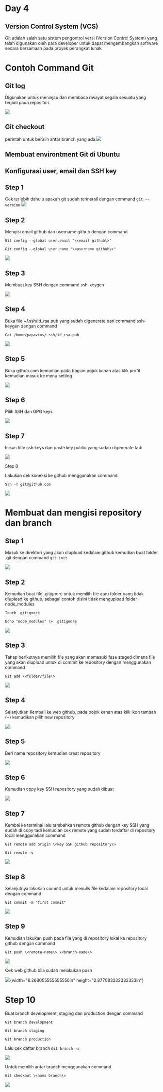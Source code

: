 # Day 4

## Version Control System (VCS)

Git adalah salah satu sistem pengontrol versi (Version Control System)
yang telah digunakan oleh para developer untuk dapat mengembangkan
software secara bersamaan pada proyek perangkat lunak

# Contoh Command Git

## Git log

Digunakan untuk meninjau dan membaca riwayat segala sesuatu yang terjadi
pada repositori.

![](./images/media/image1.png)

## Git checkout

perintah untuk beralih antar branch yang
ada.![](./images/media/image2.png)

## Membuat environtment Git di Ubuntu

## Konfigurasi user, email dan SSH key

## Step 1

Cek terlebih dahulu apakah git sudah terinstall dengan command `git
--version`
![](./images/media/image3.png)

## Step 2

Mengisi email github dan username github dengan command

`Git config --global user.email "\<email github\>"`

`Git config --global user.name "\<username github\>"`

![](./images/media/image4.png)

## Step 3

Membuat key SSH dengan command ssh-keygen

![](./images/media/image5.png)

## Step 4

Buka file \~/.ssh/id_rsa.pub yang sudah digenerate dari command
ssh-keygen dengan command

`Cat /home/papavins/.ssh/id_rsa.pub`

![](./images/media/image6.png)

## Step 5

Buka github.com kemudian pada bagian pojok kanan atas klik profil
kemudian masuk ke menu setting

![](./images/media/image7.png)

## Step 6

Pilih SSH dan GPG keys

![](./images/media/image8.png)

## Step 7

Isikan title ssh keys dan paste key public yang sudah digenerate tadi

![](./images/media/image9.png)

Step 8

Lakukan cek koneksi ke github menggunakan command

`Ssh -T git@github.com`

![](./images/media/image10.png)

# Membuat dan mengisi repository dan branch

## Step 1

Masuk ke direktori yang akan diupload kedalam github kemudian buat
folder .git dengan command `git init`

![](./images/media/image11.png)

## Step 2

Kemudian buat file .gitignore untuk memilih file atau folder yang tidak
diupload ke github, sebagai contoh disini tidak mengupload folder
node_modules

`Touch .gitignore`

`Echo "node_modules" \> .gitignore`

![](./images/media/image12.png)

## Step 3

Tahap berikutnya memilih file yang akan memasuki fase staged dimana file
yang akan diupload untuk di commit ke repository dengan menggunakan
command

`Git add \<folder/file\>`

![](./images/media/image13.png)

## Step 4

Selanjutkan Kembali ke web github, pada pojok kanan atas klik ikon
tambah (+) kemudikan pilih new repository

![](./images/media/image14.png)

## Step 5

Beri nama repository kemudian creat repository

![](./images/media/image15.png)

## Step 6

Kemudian copy key SSH repository yang sudah dibuat

![](./images/media/image16.png)

## Step 7

Kembai ke terminal lalu tambahkan remote github dengan key SSH yang
sudah di copy tadi kemudian cek remote yang sudah terdaftar di
repository local menggunakan command

`Git remote add origin \<key SSH github repository\>`

`Git remote -v`

![](./images/media/image17.png)

## Step 8

Selanjutnya lakukan commit untuk menulis file kedalam repository local
dengan command

`Git commit -m "first
commit"`

![](./images/media/image18.png)

## Step 9

Kemudian lakukan push pada file yang di repository lokal ke repository
github dengan command

`Git push \<remote-name\> \<branch-name\>`

![](./images/media/image19.png)

Cek web github bila sudah melakukan push

![](./images/media/image20.png){width="6.268055555555556in"
height="2.877083333333333in"}

# Step 10

Buat branch development, staging dan production dengan command

`Git branch development`

`Git branch staging`

`Git branch production`

Lalu cek daftar branch `Git branch -a`

![](./images/media/image21.png)

Untuk memilih antar branch menggunakan command

`Git checkout \<nama branch\>`

![](./images/media/image2.png)
